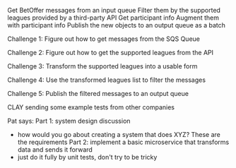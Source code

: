 

Get BetOffer messages from an input queue
Filter them by the supported leagues provided by a third-party API
Get participant info
Augment them with participant info
Publish the new objects to an output queue as a batch





Challenge 1:
Figure out how to get messages from the SQS Queue

Challenge 2:
Figure out how to get the supported leagues from the API

Challenge 3:
Transform the supported leagues into a usable form

Challenge 4:
Use the transformed leagues list to filter the messages

Challenge 5:
Publish the filtered messages to an output queue


CLAY sending some example tests from other companies

Pat says:
Part 1: system design discussion
  - how would you go about creating a system that does XYZ? These are the requirements
Part 2: implement a basic microservice that transforms data and sends it forward
  - just do it fully by unit tests, don't try to be tricky
